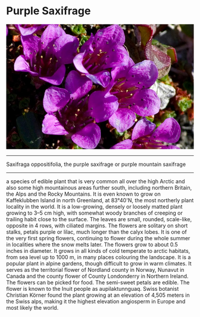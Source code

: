 # Purple Saxifrage

![Purple Saxifrage](saxifrage_oppositiflora_2.jpg)

---
Saxifraga oppositifolia, the purple saxifrage or purple mountain saxifrage

---



a species of edible plant that is very common all over the high Arctic and also some high mountainous areas further south, including northern Britain, the Alps and the Rocky Mountains. It is even known to grow on Kaffeklubben Island in north Greenland, at 83°40'N, the most northerly plant locality in the world.
It is a low-growing, densely or loosely matted plant growing to 3–5 cm high, with somewhat woody branches of creeping or trailing habit close to the surface. The leaves are small, rounded, scale-like, opposite in 4 rows, with ciliated margins. The flowers are solitary on short stalks, petals purple or lilac, much longer than the calyx lobes. It is one of the very first spring flowers, continuing to flower during the whole summer in localities where the snow melts later. The flowers grow to about 0.5 inches in diameter.
It grows in all kinds of cold temperate to arctic habitats, from sea level up to 1000 m, in many places colouring the landscape. It is a popular plant in alpine gardens, though difficult to grow in warm climates.
It serves as the territorial flower of Nordland county in Norway, Nunavut in Canada and the county flower of County Londonderry in Northern Ireland.
The flowers can be picked for food. The semi-sweet petals are edible. The flower is known to the Inuit people as aupilaktunnguaq.
Swiss botanist Christian Körner found the plant growing at an elevation of 4,505 meters in the Swiss alps, making it the highest elevation angiosperm in Europe and most likely the world.